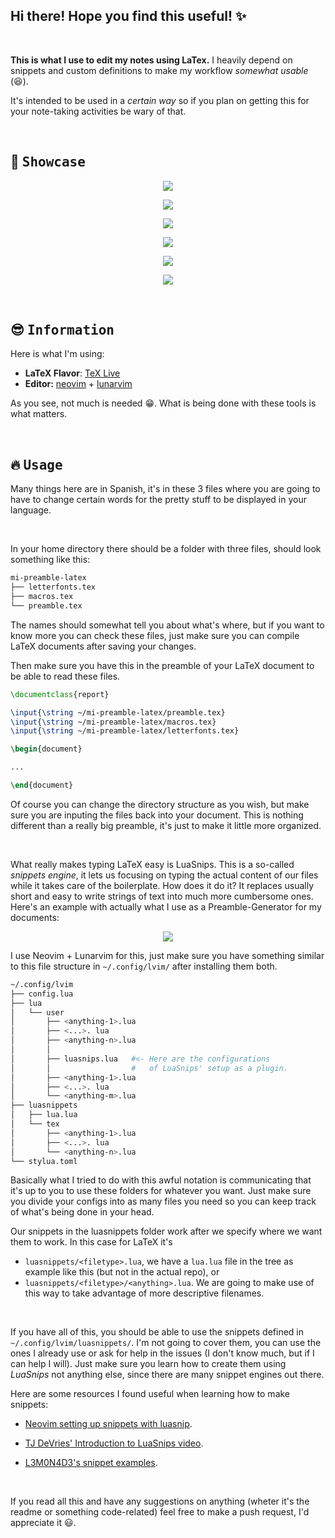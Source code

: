 ## Hi there! Hope you find this useful! :sparkles:

<br>

<b>This is what I use to edit my notes using LaTex.</b> I heavily depend on snippets and custom definitions to make my workflow *_somewhat usable_* (:satisfied:).  

It's intended to be used in a *_certain way_* so if you plan on getting this for your note-taking activities be wary of that.

<br>

## :star2: <samp>Showcase</samp>

<p align="center">
<img src="assets/titlepage.png"/>
</p>

<p align="center">
<img src="assets/toc.png"/>
</p>

<p align="center">
<img src="assets/body.png"/>
</p>

<p align="center">
<img src="assets/codeblock.png"/>

<p align="center">
<img src="assets/code.png"/>

<p align="center">
<img src="assets/gif.gif"/>
</p>

<br>

## :sunglasses: <samp>Information</samp>

Here is what I'm using:

- **LaTeX Flavor**: [TeX Live](http://tug.org/texlive/)   
- **Editor:** [neovim](https://github.com/neovim/neovim) + [lunarvim](https://github.com/LunarVim/LunarVim)

As you see, not much is needed :grin:. What is being done with these tools is what matters.

<br>

## :fire: <samp>Usage</samp>

Many things here are in Spanish, it's in these 3 files where you are going to have to change certain words for the pretty stuff to be displayed in your language.

<br>

In your home directory there should be a folder with three files, should look something like this:
```sh
mi-preamble-latex
├── letterfonts.tex
├── macros.tex
└── preamble.tex
```

The names should somewhat tell you about what's where, but if you want to know more you can check these files, just make sure you can compile LaTeX documents after saving your changes. 

Then make sure you have this in the preamble of your LaTeX document to be able to read these files.

```tex
\documentclass{report}

\input{\string ~/mi-preamble-latex/preamble.tex}
\input{\string ~/mi-preamble-latex/macros.tex}
\input{\string ~/mi-preamble-latex/letterfonts.tex}

\begin{document}

...

\end{document}
```

Of course you can change the directory structure as you wish, but make sure you are inputing the files back into your document. This is nothing different than a really big preamble, it's just to make it  little more organized.

<br>

What really makes typing LaTeX easy is LuaSnips. This is a so-called _snippets engine_, it lets us focusing on typing the actual content of our files while it takes care of the boilerplate. How does it do it? It replaces usually short and easy to write strings of text into much more cumbersome ones. Here's an example with actually what I use as a Preamble-Generator for my documents:

<p align="center">
<img src="assets/latexpreamble.gif"/>
</p>


I use Neovim + Lunarvim for this, just make sure you have something similar to this file structure in `~/.config/lvim/` after installing them both.

```sh
~/.config/lvim
├── config.lua
├── lua
│   └── user
│       ├── <anything-1>.lua
│       ├── <...>. lua
│       ├── <anything-n>.lua  
│       │
│       ├── luasnips.lua   #<- Here are the configurations
│       │                  #   of LuaSnips' setup as a plugin.
│       ├── <anything-1>.lua
│       ├── <...>. lua
│       └── <anything-m>.lua       
├── luasnippets
│   ├── lua.lua
│   └── tex
│       ├── <anything-1>.lua
│       ├── <...>. lua
│       └── <anything-n>.lua
└── stylua.toml

```

Basically what I tried to do with this awful notation is communicating that it's up to you to use these folders for whatever you want. Just make sure you divide your configs into as many files you need so you can keep track of what's being done in your head.

Our snippets in the luasnippets folder work after we specify where we want them to work. In this case for LaTeX it's

- `luasnippets/<filetype>.lua`, we have a `lua.lua` file in the tree as example like this (but not in the actual repo), or
- `luasnippets/<filetype>/<anything>.lua`. We are going to make use of this way to take advantage of more descriptive filenames.

<br>

If you have all of this, you should be able to use the snippets defined in `~/.config/lvim/luasnippets/`. I'm not going to cover them, you can use the ones I already use or ask for help in the issues (I don't know much, but if I can help I will). Just make sure you learn how to create them using *LuaSnips* not anything else, since there are many snippet engines out there.

Here are some resources I found useful when learning how to make snippets:

- [Neovim setting up snippets with luasnip](https://sbulav.github.io/vim/neovim-setting-up-luasnip/).

- [TJ DeVries' Introduction to LuaSnips video](https://www.youtube.com/watch?v=Dn800rlPIho).
- [L3M0N4D3's snippet examples](https://github.com/L3MON4D3/LuaSnip/blob/master/Examples/snippets.lua).

<br>

If you read all this and have any suggestions on anything (wheter it's the readme or something code-related) feel free to make a push request, I'd appreciate it :smiley:.
